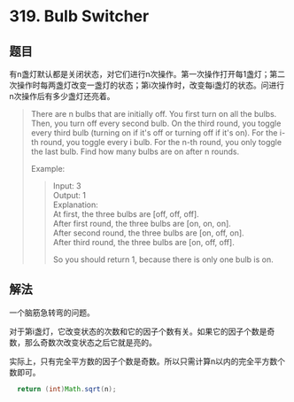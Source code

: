 # 319. Bulb Switcher

## 题目

有n盏灯默认都是关闭状态，对它们进行n次操作。第一次操作打开每1盏灯；第二次操作时每两盏灯改变一盏灯的状态；第i次操作时，改变每i盏灯的状态。问进行n次操作后有多少盏灯还亮着。

>There are n bulbs that are initially off. You first turn on all the bulbs. Then, you turn off every second bulb. On the third round, you toggle every third bulb (turning on if it's off or turning off if it's on). For the i-th round, you toggle every i bulb. For the n-th round, you only toggle the last bulb. Find how many bulbs are on after n rounds.
>
>Example:
>
>>Input: 3  
>>Output: 1  
>>Explanation:  
>>At first, the three bulbs are [off, off, off].  
>>After first round, the three bulbs are [on, on, on].  
>>After second round, the three bulbs are [on, off, on].  
>>After third round, the three bulbs are [on, off, off].  
>>
>>So you should return 1, because there is only one bulb is on.

## 解法

一个脑筋急转弯的问题。

对于第i盏灯，它改变状态的次数和它的因子个数有关。如果它的因子个数是奇数，那么奇数次改变状态之后它就是亮的。

实际上，只有完全平方数的因子个数是奇数。所以只需计算n以内的完全平方数个数即可。

```java
  return (int)Math.sqrt(n);
```
